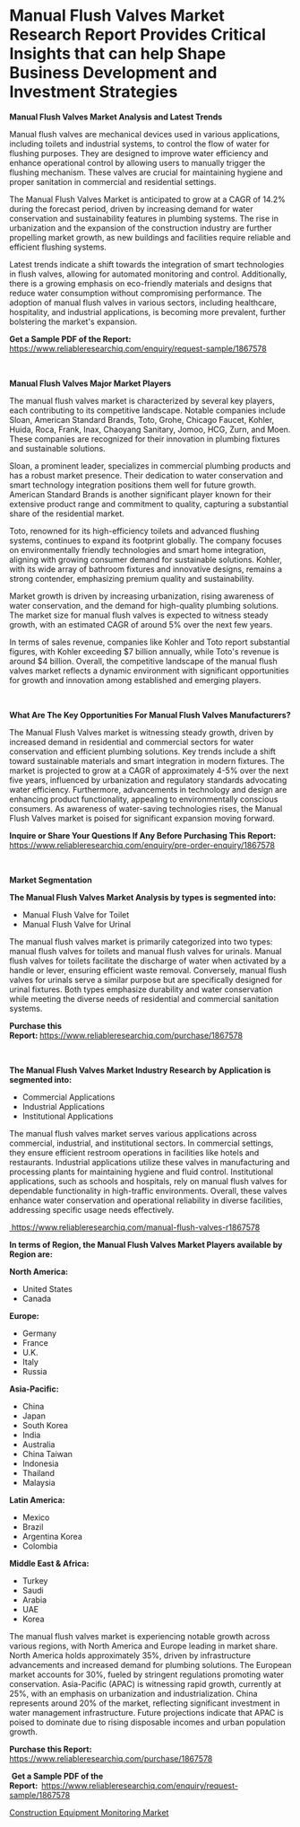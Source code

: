 <p><h1>Manual Flush Valves Market Research Report Provides Critical Insights that can help Shape Business Development and Investment Strategies</h1></p><p><strong>Manual Flush Valves Market Analysis and Latest Trends</strong></p>
<p><p>Manual flush valves are mechanical devices used in various applications, including toilets and industrial systems, to control the flow of water for flushing purposes. They are designed to improve water efficiency and enhance operational control by allowing users to manually trigger the flushing mechanism. These valves are crucial for maintaining hygiene and proper sanitation in commercial and residential settings.</p><p>The Manual Flush Valves Market is anticipated to grow at a CAGR of 14.2% during the forecast period, driven by increasing demand for water conservation and sustainability features in plumbing systems. The rise in urbanization and the expansion of the construction industry are further propelling market growth, as new buildings and facilities require reliable and efficient flushing systems. </p><p>Latest trends indicate a shift towards the integration of smart technologies in flush valves, allowing for automated monitoring and control. Additionally, there is a growing emphasis on eco-friendly materials and designs that reduce water consumption without compromising performance. The adoption of manual flush valves in various sectors, including healthcare, hospitality, and industrial applications, is becoming more prevalent, further bolstering the market's expansion.</p></p>
<p><strong>Get a Sample PDF of the Report:&nbsp;</strong> <a href="https://www.reliableresearchiq.com/enquiry/request-sample/1867578?utm_campaign=1144&utm_medium=2&utm_source=Github&utm_content=ia&utm_term=19022025&utm_id=manual-flush-valves">https://www.reliableresearchiq.com/enquiry/request-sample/1867578</a></p>
<p>&nbsp;</p>
<p><strong>Manual Flush Valves Major Market Players</strong></p>
<p><p>The manual flush valves market is characterized by several key players, each contributing to its competitive landscape. Notable companies include Sloan, American Standard Brands, Toto, Grohe, Chicago Faucet, Kohler, Huida, Roca, Frank, Inax, Chaoyang Sanitary, Jomoo, HCG, Zurn, and Moen. These companies are recognized for their innovation in plumbing fixtures and sustainable solutions.</p><p>Sloan, a prominent leader, specializes in commercial plumbing products and has a robust market presence. Their dedication to water conservation and smart technology integration positions them well for future growth. American Standard Brands is another significant player known for their extensive product range and commitment to quality, capturing a substantial share of the residential market.</p><p>Toto, renowned for its high-efficiency toilets and advanced flushing systems, continues to expand its footprint globally. The company focuses on environmentally friendly technologies and smart home integration, aligning with growing consumer demand for sustainable solutions. Kohler, with its wide array of bathroom fixtures and innovative designs, remains a strong contender, emphasizing premium quality and sustainability.</p><p>Market growth is driven by increasing urbanization, rising awareness of water conservation, and the demand for high-quality plumbing solutions. The market size for manual flush valves is expected to witness steady growth, with an estimated CAGR of around 5% over the next few years.</p><p>In terms of sales revenue, companies like Kohler and Toto report substantial figures, with Kohler exceeding $7 billion annually, while Toto's revenue is around $4 billion. Overall, the competitive landscape of the manual flush valves market reflects a dynamic environment with significant opportunities for growth and innovation among established and emerging players.</p></p>
<p>&nbsp;</p>
<p><strong>What Are The Key Opportunities For Manual Flush Valves Manufacturers?</strong></p>
<p><p>The Manual Flush Valves market is witnessing steady growth, driven by increased demand in residential and commercial sectors for water conservation and efficient plumbing solutions. Key trends include a shift toward sustainable materials and smart integration in modern fixtures. The market is projected to grow at a CAGR of approximately 4-5% over the next five years, influenced by urbanization and regulatory standards advocating water efficiency. Furthermore, advancements in technology and design are enhancing product functionality, appealing to environmentally conscious consumers. As awareness of water-saving technologies rises, the Manual Flush Valves market is poised for significant expansion moving forward.</p></p>
<p><strong>Inquire or Share Your Questions If Any Before Purchasing This Report:</strong> <a href="https://www.reliableresearchiq.com/enquiry/pre-order-enquiry/1867578?utm_campaign=1144&utm_medium=2&utm_source=Github&utm_content=ia&utm_term=19022025&utm_id=manual-flush-valves">https://www.reliableresearchiq.com/enquiry/pre-order-enquiry/1867578</a></p>
<p>&nbsp;</p>
<p><strong>Market Segmentation</strong></p>
<p><strong>The Manual Flush Valves Market Analysis by types is segmented into:</strong></p>
<p><ul><li>Manual Flush Valve for Toilet</li><li>Manual Flush Valve for Urinal</li></ul></p>
<p><p>The manual flush valves market is primarily categorized into two types: manual flush valves for toilets and manual flush valves for urinals. Manual flush valves for toilets facilitate the discharge of water when activated by a handle or lever, ensuring efficient waste removal. Conversely, manual flush valves for urinals serve a similar purpose but are specifically designed for urinal fixtures. Both types emphasize durability and water conservation while meeting the diverse needs of residential and commercial sanitation systems.</p></p>
<p><strong>Purchase this Report:&nbsp;</strong><a href="https://www.reliableresearchiq.com/purchase/1867578?utm_campaign=1144&utm_medium=2&utm_source=Github&utm_content=ia&utm_term=19022025&utm_id=manual-flush-valves">https://www.reliableresearchiq.com/purchase/1867578</a></p>
<p>&nbsp;</p>
<p><strong>The Manual Flush Valves Market Industry Research by Application is segmented into:</strong></p>
<p><ul><li>Commercial Applications</li><li>Industrial Applications</li><li>Institutional Applications</li></ul></p>
<p><p>The manual flush valves market serves various applications across commercial, industrial, and institutional sectors. In commercial settings, they ensure efficient restroom operations in facilities like hotels and restaurants. Industrial applications utilize these valves in manufacturing and processing plants for maintaining hygiene and fluid control. Institutional applications, such as schools and hospitals, rely on manual flush valves for dependable functionality in high-traffic environments. Overall, these valves enhance water conservation and operational reliability in diverse facilities, addressing specific usage needs effectively.</p></p>
<p><a href="https://www.reliableresearchiq.com/manual-flush-valves-r1867578?utm_campaign=1144&utm_medium=2&utm_source=Github&utm_content=ia&utm_term=19022025&utm_id=manual-flush-valves">&nbsp;https://www.reliableresearchiq.com/manual-flush-valves-r1867578</a></p>
<p><strong>In terms of Region, the Manual Flush Valves Market Players available by Region are:</strong></p>
<p>
    <p> <strong> North America: </strong>
        <ul>
            <li>United States</li>
            <li>Canada</li>
        </ul>
        </p> 
    <p> <strong> Europe: </strong>
        <ul>
            <li>Germany</li>
            <li>France</li>
            <li>U.K.</li>
            <li>Italy</li>
            <li>Russia</li>
        </ul>
        </p> 
    <p> <strong> Asia-Pacific: </strong>
        <ul>
            <li>China</li>
            <li>Japan</li>
            <li>South Korea</li>
            <li>India</li>
            <li>Australia</li>
            <li>China Taiwan</li>
            <li>Indonesia</li>
            <li>Thailand</li>
            <li>Malaysia</li>
        </ul>
        </p> 
    <p> <strong> Latin America: </strong>
        <ul>
            <li>Mexico</li>
            <li>Brazil</li>
            <li>Argentina Korea</li>
            <li>Colombia</li>
        </ul>
        </p> 
    <p> <strong> Middle East & Africa: </strong>
        <ul>
            <li>Turkey</li>
            <li>Saudi</li>
            <li>Arabia</li>
            <li>UAE</li>
            <li>Korea</li>
        </ul>
    </p>
    </p>
<p><p>The manual flush valves market is experiencing notable growth across various regions, with North America and Europe leading in market share. North America holds approximately 35%, driven by infrastructure advancements and increased demand for plumbing solutions. The European market accounts for 30%, fueled by stringent regulations promoting water conservation. Asia-Pacific (APAC) is witnessing rapid growth, currently at 25%, with an emphasis on urbanization and industrialization. China represents around 20% of the market, reflecting significant investment in water management infrastructure. Future projections indicate that APAC is poised to dominate due to rising disposable incomes and urban population growth.</p></p>
<p><strong>Purchase this Report: </strong><a href="https://www.reliableresearchiq.com/purchase/1867578?utm_campaign=1144&utm_medium=2&utm_source=Github&utm_content=ia&utm_term=19022025&utm_id=manual-flush-valves">https://www.reliableresearchiq.com/purchase/1867578</a></p>
<p>&nbsp;<strong>Get a Sample PDF of the Report:&nbsp;&nbsp;</strong><a href="https://www.reliableresearchiq.com/enquiry/request-sample/1867578?utm_campaign=1144&utm_medium=2&utm_source=Github&utm_content=ia&utm_term=19022025&utm_id=manual-flush-valves">https://www.reliableresearchiq.com/enquiry/request-sample/1867578</a></p>
<p><strong></strong></p>
<p><p><a href="https://github.com/guneycigdem35/Market-Research-Report-List-5/blob/main/construction-equipment-monitoring-market.md?utm_campaign=1144&utm_medium=2&utm_source=Github&utm_content=ia&utm_term=19022025&utm_id=manual-flush-valves">Construction Equipment Monitoring Market</a></p></p>